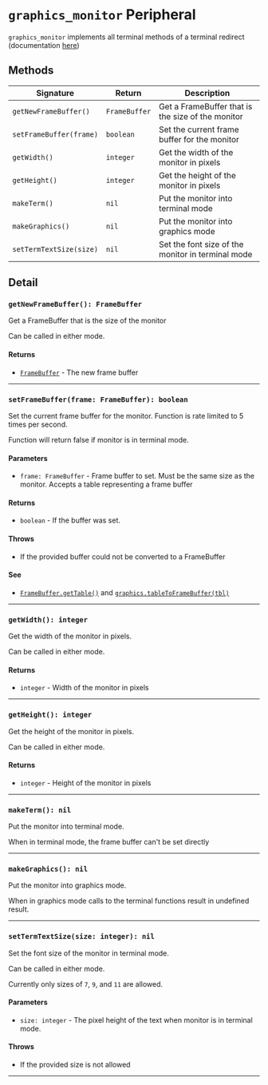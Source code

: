 # `graphics_monitor` Peripheral

`graphics_monitor` implements all terminal methods of a terminal redirect (documentation [here](https://tweaked.cc/module/term.html#ty:Redirect))

## Methods

| Signature | Return | Description |
|-----------|--------|-------------|
| `getNewFrameBuffer()` | `FrameBuffer` | Get a FrameBuffer that is the size of the monitor |
| `setFrameBuffer(frame)` | `boolean` | Set the current frame buffer for the monitor |
| `getWidth()` | `integer` | Get the width of the monitor in pixels |
| `getHeight()` | `integer` | Get the height of the monitor in pixels |
| `makeTerm()` | `nil` | Put the monitor into terminal mode |
| `makeGraphics()` | `nil` | Put the monitor into graphics mode |
| `setTermTextSize(size)` | `nil` | Set the font size of the monitor in terminal mode |

## Detail

### `getNewFrameBuffer(): FrameBuffer`

Get a FrameBuffer that is the size of the monitor

Can be called in either mode.

#### Returns
- [`FrameBuffer`](FrameBuffer.md) - The new frame buffer

---

### `setFrameBuffer(frame: FrameBuffer): boolean`

Set the current frame buffer for the monitor. Function is rate limited to 5 times per second.

Function will return false if monitor is in terminal mode.

#### Parameters
- `frame: FrameBuffer` - Frame buffer to set. Must be the same size as the monitor. Accepts a table representing a frame buffer

#### Returns
- `boolean` - If the buffer was set.

#### Throws
- If the provided buffer could not be converted to a FrameBuffer

#### See
- [`FrameBuffer.getTable()`](FrameBuffer.md#gettable-table) and [`graphics.tableToFrameBuffer(tbl)`](graphics.md#tabletoframebuffertbl-table-framebuffer)

---

### `getWidth(): integer`

Get the width of the monitor in pixels.

Can be called in either mode.

#### Returns
- `integer` - Width of the monitor in pixels

---

### `getHeight(): integer`

Get the height of the monitor in pixels.

Can be called in either mode.

#### Returns
- `integer` - Height of the monitor in pixels

---

### `makeTerm(): nil`

Put the monitor into terminal mode.

When in terminal mode, the frame buffer can't be set directly

---

### `makeGraphics(): nil`

Put the monitor into graphics mode.

When in graphics mode calls to the terminal functions result in undefined result.

---

### `setTermTextSize(size: integer): nil`

Set the font size of the monitor in terminal mode.

Can be called in either mode.

Currently only sizes of `7`, `9`, and `11` are allowed.

#### Parameters
- `size: integer` - The pixel height of the text when monitor is in terminal mode.

#### Throws
- If the provided size is not allowed

---